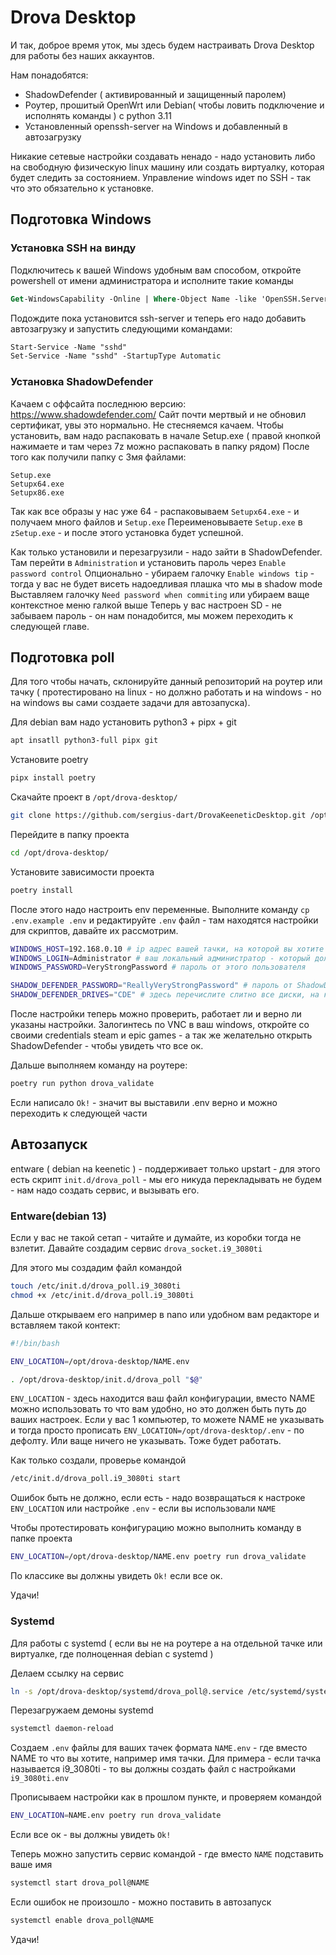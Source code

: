 # Drova Desktop

И так, доброе время уток, мы здесь будем настраивать Drova Desktop для работы без наших аккаунтов. 

Нам понадобятся: 
+ ShadowDefender ( активированный и защищенный паролем)
+ Роутер, прошитый OpenWrt или Debian( чтобы ловить подключение и исполнять команды ) с python 3.11
+ Установленный openssh-server на Windows и добавленный в автозагрузку

Никакие сетевые настройки создавать ненадо - надо установить либо на свободную физическую linux машину или создать виртуалку, которая будет следить за состоянием. 
Управление windows идет по SSH - так что это обязательно к установке. 

## Подготовка Windows

### Установка SSH на винду
Подключитесь к вашей Windows удобным вам способом, откройте powershell от имени администратора и исполните такие команды
```ps
Get-WindowsCapability -Online | Where-Object Name -like 'OpenSSH.Server*' | Add-WindowsCapability -Online
```

Подождите пока установится ssh-server и теперь его надо добавить автозагрузку и запустить следующими командами: 
```ps
Start-Service -Name "sshd"
Set-Service -Name "sshd" -StartupType Automatic
```

### Установка ShadowDefender

Качаем с оффсайта последнюю версию: https://www.shadowdefender.com/
Сайт почти мертвый и не обновил сертификат, увы это нормально. Не стесняемся качаем. 
Чтобы установить, вам надо распаковать в начале Setup.exe ( правой кнопкой нажимаете и там через 7z можно распаковать в папку рядом)
После того как получили папку с 3мя файлами: 
```
Setup.exe
Setupx64.exe
Setupx86.exe
```

Так как все образы у нас уже 64 - распаковываем `Setupx64.exe` - и получаем много файлов и `Setup.exe`
Переименовываете `Setup.exe` в `zSetup.exe` - и после этого установка будет успешной. 

Как только установили и перезагрузили - надо зайти в ShadowDefender. Там перейти в `Administration` и установить пароль через `Enable password control`
Опционально - убираем галочку `Enable windows tip` - тогда у вас не будет висеть надоедливая плашка что мы в shadow mode
Выставляем галочку `Need password when commiting` или убираем ваще контекстное меню галкой выше
Теперь у вас настроен SD - не забываем пароль - он нам понадобится, мы можем переходить к следующей главе. 


## Подготовка poll

Для того чтобы начать, склонируйте данный репозиторий на роутер или тачку ( протестировано на linux - но должно работать и на windows - но на windows вы сами создаете задачи для автозапуска).


Для debian вам надо установить python3 + pipx + git
```bash
apt insatll python3-full pipx git
```

Установите poetry 
```bash
pipx install poetry
```

Скачайте проект в `/opt/drova-desktop/`
```bash
git clone https://github.com/sergius-dart/DrovaKeeneticDesktop.git /opt/drova-desktop/
```

Перейдите в папку проекта
```bash
cd /opt/drova-desktop/
```

Установите зависимости проекта

```bash
poetry install
```

После этого надо настроить env переменные. Выполните команду `cp .env.example .env` и редактируйте `.env` файл - там находятся настройки для скриптов, давайте их рассмотрим. 

```bash
WINDOWS_HOST=192.168.0.10 # ip адрес вашей тачки, на которой вы хотите развернуть Desktop
WINDOWS_LOGIN=Administrator # ваш локальный администратор - который должен быть залогинен и под кем будет заходить клиент
WINDOWS_PASSWORD=VeryStrongPassword # пароль от этого пользователя

SHADOW_DEFENDER_PASSWORD="ReallyVeryStrongPassword" # пароль от ShadowDefender - не оставляйте его без пароля! А то вам закоммитят все что натворили! 
SHADOW_DEFENDER_DRIVES="CDE" # здесь перечислите слитно все диски, на которых должен сработать ShadowDefender - в данном случае 3 диска: C, D и E - подразумевается что других нет. Если диск 1 - только C - оставляете только E
```

После настройки теперь можно проверить, работает ли и верно ли указаны настройки. Залогинтесь по VNC в ваш windows, откройте со своими credentials steam и epic games - а так же желательно открыть ShadowDefender - чтобы увидеть что все ок. 

Дальше выполняем команду на роутере:

```bash
poetry run python drova_validate
```

Если написало `Ok!` - значит вы выставили .env верно и можно переходить к следующей части

## Автозапуск

entware ( debian на keenetic ) - поддерживает только upstart - для этого есть скрипт `init.d/drova_poll` - мы его никуда перекладывать не будем - нам надо создать сервис, и вызывать его. 

### Entware(debian 13)

Если у вас не такой сетап - читайте и думайте, из коробки тогда не взлетит. Давайте создадим сервис `drova_socket.i9_3080ti`

Для этого мы создадим файл командой
```bash
touch /etc/init.d/drova_poll.i9_3080ti
chmod +x /etc/init.d/drova_poll.i9_3080ti
```

Дальше открываем его например в nano или удобном вам редакторе и вставляем такой контект: 
```bash
#!/bin/bash

ENV_LOCATION=/opt/drova-desktop/NAME.env

. /opt/drova-desktop/init.d/drova_poll "$@"
```

`ENV_LOCATION` - здесь находится ваш файл конфигурации, вместо NAME можно использовать то что вам удобно, но это должен быть путь до ваших настроек. Если у вас 1 компьютер, то можете NAME не указывать и тогда просто прописать `ENV_LOCATION=/opt/drova-desktop/.env` - по дефолту. Или ваще ничего не указывать. Тоже будет работать. 

Как только создали, проверье командой
```bash
/etc/init.d/drova_poll.i9_3080ti start
```

Ошибок быть не должно, если есть - надо возвращаться к настроке `ENV_LOCATION` или настройке `.env` - если вы использовали `NAME`

Чтобы протестировать конфигурацию можно выполнить команду в папке проекта
```bash
ENV_LOCATION=/opt/drova-desktop/NAME.env poetry run drova_validate
```

По классике вы должны увидеть `Ok!` если все ок. 

Удачи!

### Systemd 

Для работы с systemd ( если вы не на роутере а на отдельной тачке или виртуалке, где полноценная debian с systemd )

Делаем ссылку на сервис
```bash
ln -s /opt/drova-desktop/systemd/drova_poll@.service /etc/systemd/system/drova_poll@.service
```

Перезагружаем демоны systemd
```bash
systemctl daemon-reload
```

Создаем `.env` файлы для ваших тачек формата `NAME.env` - где вместо NAME то что вы хотите, например имя тачки. Для примера - если тачка называется i9_3080ti - то вы должны создать файл с настройками `i9_3080ti.env`

Прописываем настройки как в прошлом пункте, и проверяем командой 
```bash
ENV_LOCATION=NAME.env poetry run drova_validate
```

Если все ок - вы должны увидеть `Ok!`

Теперь можно запустить сервис командой - где вместо `NAME` подставить ваше имя
```bash
systemctl start drova_poll@NAME
```

Если ошибок не произошло - можно поставить в автозапуск
```bash
systemctl enable drova_poll@NAME
```

Удачи!
